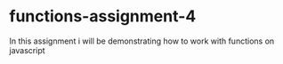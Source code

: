 # functions-assignment-4
In this assignment i will be demonstrating how to work with functions on javascript